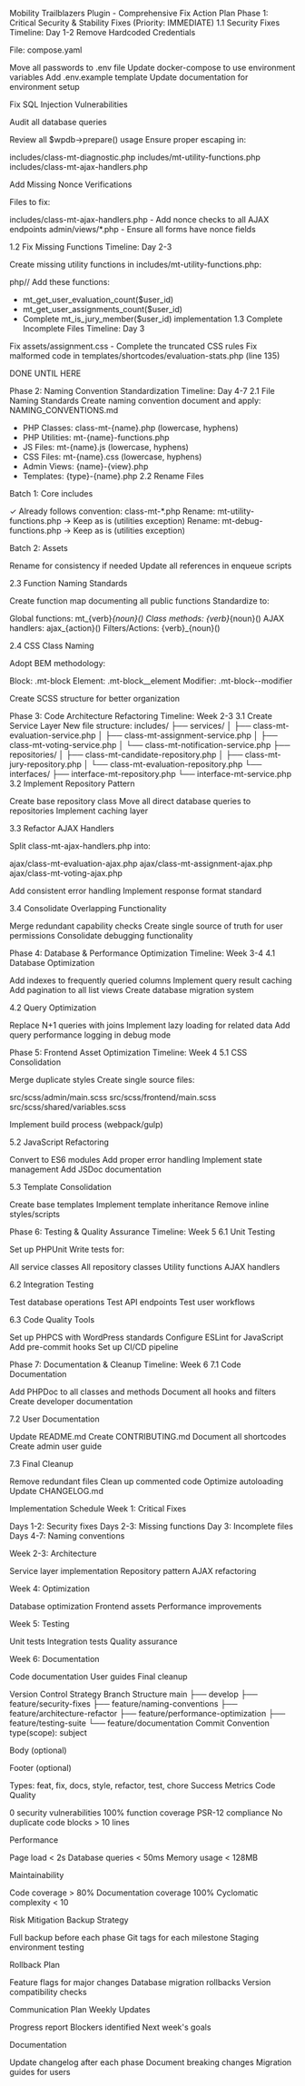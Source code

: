 Mobility Trailblazers Plugin - Comprehensive Fix Action Plan
Phase 1: Critical Security & Stability Fixes (Priority: IMMEDIATE)
1.1 Security Fixes
Timeline: Day 1-2
Remove Hardcoded Credentials

 File: compose.yaml

Move all passwords to .env file
Update docker-compose to use environment variables
Add .env.example template
Update documentation for environment setup



Fix SQL Injection Vulnerabilities

 Audit all database queries

Review all $wpdb->prepare() usage
Ensure proper escaping in:

includes/class-mt-diagnostic.php
includes/mt-utility-functions.php
includes/class-mt-ajax-handlers.php





Add Missing Nonce Verifications

 Files to fix:

includes/class-mt-ajax-handlers.php - Add nonce checks to all AJAX endpoints
admin/views/*.php - Ensure all forms have nonce fields



1.2 Fix Missing Functions
Timeline: Day 2-3

 Create missing utility functions in includes/mt-utility-functions.php:

php// Add these functions:
- mt_get_user_evaluation_count($user_id)
- mt_get_user_assignments_count($user_id)
- Complete mt_is_jury_member($user_id) implementation
1.3 Complete Incomplete Files
Timeline: Day 3

 Fix assets/assignment.css - Complete the truncated CSS rules
 Fix malformed code in templates/shortcodes/evaluation-stats.php (line 135)

DONE UNTIL HERE

Phase 2: Naming Convention Standardization
Timeline: Day 4-7
2.1 File Naming Standards
Create naming convention document and apply:
NAMING_CONVENTIONS.md
- PHP Classes: class-mt-{name}.php (lowercase, hyphens)
- PHP Utilities: mt-{name}-functions.php
- JS Files: mt-{name}.js (lowercase, hyphens)
- CSS Files: mt-{name}.css (lowercase, hyphens)
- Admin Views: {name}-{view}.php
- Templates: {type}-{name}.php
2.2 Rename Files

 Batch 1: Core includes

✓ Already follows convention: class-mt-*.php
Rename: mt-utility-functions.php → Keep as is (utilities exception)
Rename: mt-debug-functions.php → Keep as is (utilities exception)


 Batch 2: Assets

Rename for consistency if needed
Update all references in enqueue scripts



2.3 Function Naming Standards

 Create function map documenting all public functions
 Standardize to:

Global functions: mt_{verb}_{noun}()
Class methods: {verb}_{noun}()
AJAX handlers: ajax_{action}()
Filters/Actions: {verb}_{noun}()



2.4 CSS Class Naming

 Adopt BEM methodology:

Block: .mt-block
Element: .mt-block__element
Modifier: .mt-block--modifier


 Create SCSS structure for better organization

Phase 3: Code Architecture Refactoring
Timeline: Week 2-3
3.1 Create Service Layer
New file structure:
includes/
├── services/
│   ├── class-mt-evaluation-service.php
│   ├── class-mt-assignment-service.php
│   ├── class-mt-voting-service.php
│   └── class-mt-notification-service.php
├── repositories/
│   ├── class-mt-candidate-repository.php
│   ├── class-mt-jury-repository.php
│   └── class-mt-evaluation-repository.php
└── interfaces/
    ├── interface-mt-repository.php
    └── interface-mt-service.php
3.2 Implement Repository Pattern

 Create base repository class
 Move all direct database queries to repositories
 Implement caching layer

3.3 Refactor AJAX Handlers

 Split class-mt-ajax-handlers.php into:

ajax/class-mt-evaluation-ajax.php
ajax/class-mt-assignment-ajax.php
ajax/class-mt-voting-ajax.php


 Add consistent error handling
 Implement response format standard

3.4 Consolidate Overlapping Functionality

 Merge redundant capability checks
 Create single source of truth for user permissions
 Consolidate debugging functionality

Phase 4: Database & Performance Optimization
Timeline: Week 3-4
4.1 Database Optimization

 Add indexes to frequently queried columns
 Implement query result caching
 Add pagination to all list views
 Create database migration system

4.2 Query Optimization

 Replace N+1 queries with joins
 Implement lazy loading for related data
 Add query performance logging in debug mode

Phase 5: Frontend Asset Optimization
Timeline: Week 4
5.1 CSS Consolidation

 Merge duplicate styles
 Create single source files:

src/scss/admin/main.scss
src/scss/frontend/main.scss
src/scss/shared/variables.scss


 Implement build process (webpack/gulp)

5.2 JavaScript Refactoring

 Convert to ES6 modules
 Add proper error handling
 Implement state management
 Add JSDoc documentation

5.3 Template Consolidation

 Create base templates
 Implement template inheritance
 Remove inline styles/scripts

Phase 6: Testing & Quality Assurance
Timeline: Week 5
6.1 Unit Testing

 Set up PHPUnit
 Write tests for:

All service classes
All repository classes
Utility functions
AJAX handlers



6.2 Integration Testing

 Test database operations
 Test API endpoints
 Test user workflows

6.3 Code Quality Tools

 Set up PHPCS with WordPress standards
 Configure ESLint for JavaScript
 Add pre-commit hooks
 Set up CI/CD pipeline

Phase 7: Documentation & Cleanup
Timeline: Week 6
7.1 Code Documentation

 Add PHPDoc to all classes and methods
 Document all hooks and filters
 Create developer documentation

7.2 User Documentation

 Update README.md
 Create CONTRIBUTING.md
 Document all shortcodes
 Create admin user guide

7.3 Final Cleanup

 Remove redundant files
 Clean up commented code
 Optimize autoloading
 Update CHANGELOG.md

Implementation Schedule
Week 1: Critical Fixes

Days 1-2: Security fixes
Days 2-3: Missing functions
Day 3: Incomplete files
Days 4-7: Naming conventions

Week 2-3: Architecture

Service layer implementation
Repository pattern
AJAX refactoring

Week 4: Optimization

Database optimization
Frontend assets
Performance improvements

Week 5: Testing

Unit tests
Integration tests
Quality assurance

Week 6: Documentation

Code documentation
User guides
Final cleanup

Version Control Strategy
Branch Structure
main
├── develop
├── feature/security-fixes
├── feature/naming-conventions
├── feature/architecture-refactor
├── feature/performance-optimization
├── feature/testing-suite
└── feature/documentation
Commit Convention
type(scope): subject

Body (optional)

Footer (optional)

Types: feat, fix, docs, style, refactor, test, chore
Success Metrics
Code Quality

 0 security vulnerabilities
 100% function coverage
 PSR-12 compliance
 No duplicate code blocks > 10 lines

Performance

 Page load < 2s
 Database queries < 50ms
 Memory usage < 128MB

Maintainability

 Code coverage > 80%
 Documentation coverage 100%
 Cyclomatic complexity < 10

Risk Mitigation
Backup Strategy

 Full backup before each phase
 Git tags for each milestone
 Staging environment testing

Rollback Plan

 Feature flags for major changes
 Database migration rollbacks
 Version compatibility checks

Communication Plan
Weekly Updates

Progress report
Blockers identified
Next week's goals

Documentation

Update changelog after each phase
Document breaking changes
Migration guides for users